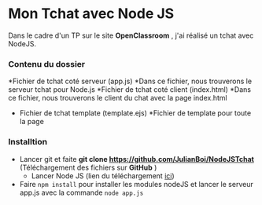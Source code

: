 # Mon Tchat avec Node JS

Dans le cadre d'un TP sur le site **OpenClassroom** , j'ai réalisé un tchat avec NodeJS.

### Contenu du dossier
*Fichier de tchat coté serveur (app.js)
 *Dans ce fichier, nous trouverons le serveur tchat pour Node.js
*Fichier de tchat coté client (index.html)
    *Dans ce fichier, nous trouverons le client du chat avec la page   index.html
* Fichier de tchat template (template.ejs)
    *Fichier de template pour toute la page
        
### Installtion
* Lancer git et faite **git clone https://github.com/JulianBoi/NodeJSTchat** (Téléchargement des fichiers sur **GitHub** )
    * Lancer Node JS (lien du téléchargement [ici](https://nodejs.org/))
* Faire ``` npm install ``` pour installer les modules nodeJS et lancer le serveur app.js avec la commande ```node app.js```
